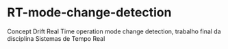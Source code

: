 # RT-mode-change-detection
Concept Drift Real Time operation mode change detection, trabalho final da disciplina Sistemas de Tempo Real
